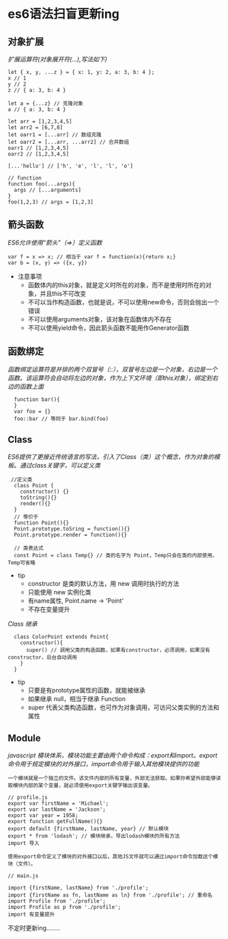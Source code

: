 # es6语法扫盲更新ing

## 对象扩展

*扩展运算符(对象展开符(...),写法如下)* 
```
let { x, y, ...z } = { x: 1, y: 2, a: 3, b: 4 };
x // 1
y // 2
z // { a: 3, b: 4 }

let a = {...z} // 克隆对象
a // { a: 3, b: 4 }

let arr = [1,2,3,4,5]
let arr2 = [6,7,8]
let oarr1 = [...arr] // 数组克隆
let oarr2 = [...arr, ...arr2] // 合并数组
oarr1 // [1,2,3,4,5]
oarr2 // [1,2,3,4,5]

[...'hello'] // ['h', 'e', 'l', 'l', 'o']

// function
function foo(...args){
  args // [...arguments]
}
foo(1,2,3) // args = [1,2,3]
```


## 箭头函数

*ES6允许使用“箭头”（=>）定义函数* 
```
var f = x => x; // 相当于 var f = function(x){return x;}
var b = (x, y) => ({x, y})
```

- 注意事项
  - 函数体内的this对象，就是定义时所在的对象，而不是使用时所在的对象，并且this不可改变
  - 不可以当作构造函数，也就是说，不可以使用new命令，否则会抛出一个错误
  - 不可以使用arguments对象，该对象在函数体内不存在
  - 不可以使用yield命令，因此箭头函数不能用作Generator函数


## 函数绑定

*函数绑定运算符是并排的两个双冒号（::），双冒号左边是一个对象，右边是一个函数。该运算符会自动将左边的对象，作为上下文环境（即this对象），绑定到右边的函数上面* 

```
  function bar(){
  }
  var foo = {}
  foo::bar // 等同于 bar.bind(foo)
```

## Class

*ES6提供了更接近传统语言的写法，引入了Class（类）这个概念，作为对象的模板。通过class关键字，可以定义类* 

```
 //定义类
  class Point {
    constructor() {}
    toString(){}
    render(){}
  }
  // 等价于
  function Point(){}
  Point.prototype.toSring = function(){}
  Point.prototype.render = function(){}

  // 类表达式
  const Point = class Temp{} // 类的名字为 Point，Temp只会在类的内部使用，Temp可省略
```

- tip
  - constructor 是类的默认方法，用 new 调用时执行的方法
  - 只能使用 new 实例化类
  - 有name属性, Point.name -> 'Point'
  - 不存在变量提升

*Class 继承* 

```
  class ColorPoint extends Point{
    constructor(){
      super() // 调用父类的构造函数，如果有constructor，必须调用，如果没有constructor，后台自动调用
    }
  }
```
- tip
  - 只要是有prototype属性的函数，就能被继承
  - 如果继承 null，相当于继承 Function
  - super 代表父类构造函数，也可作为对象调用，可访问父类实例的方法和属性


## Module

*javascript 模块体系，模块功能主要由两个命令构成：export和import。export命令用于规定模块的对外接口，import命令用于输入其他模块提供的功能*

```
一个模块就是一个独立的文件。该文件内部的所有变量，外部无法获取。如果你希望外部能够读取模块内部的某个变量，就必须使用export关键字输出该变量。

// profile.js
export var firstName = 'Michael';
export var lastName = 'Jackson';
export var year = 1958;
export function getFullName(){}
export default {firstName, lastName, year} // 默认模块
export * from 'lodash'; // 模块继承，导出lodash模块的所有方法
import 导入

使用export命令定义了模块的对外接口以后，其他JS文件就可以通过import命令加载这个模块（文件）。

// main.js

import {firstName, lastName} from './profile';
import {firstName as fn, lastName as ln} from './profile'; // 重命名
import Profile from './profile';
import Profile as p from './profile';
import 有变量提升

```



不定时更新ing........